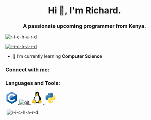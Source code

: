 <h1 align="center">Hi 👋, I'm Richard.</h1>
<h3 align="center">A passionate upcoming programmer from Kenya.</h3>

<p align="left"> <img src="https://komarev.com/ghpvc/?username=r-i-c-h-a-r-d&label=Profile%20views&color=0e75b6&style=flat" alt="r-i-c-h-a-r-d" /> </p>

<p align="left"> <a href="https://github.com/ryo-ma/github-profile-trophy"><img src="https://github-profile-trophy.vercel.app/?username=r-i-c-h-a-r-d" alt="r-i-c-h-a-r-d" /></a> </p>

- 🌱 I’m currently learning **Computer Science**

<h3 align="left">Connect with me:</h3>
<p align="left">
</p>

<h3 align="left">Languages and Tools:</h3>
<p align="left"> <a href="https://www.cprogramming.com/" target="_blank" rel="noreferrer"> <img src="https://raw.githubusercontent.com/devicons/devicon/master/icons/c/c-original.svg" alt="c" width="40" height="40"/> </a> <a href="https://git-scm.com/" target="_blank" rel="noreferrer"> <img src="https://www.vectorlogo.zone/logos/git-scm/git-scm-icon.svg" alt="git" width="40" height="40"/> </a> <a href="https://www.linux.org/" target="_blank" rel="noreferrer"> <img src="https://raw.githubusercontent.com/devicons/devicon/master/icons/linux/linux-original.svg" alt="linux" width="40" height="40"/> </a> <a href="https://www.python.org" target="_blank" rel="noreferrer"> <img src="https://raw.githubusercontent.com/devicons/devicon/master/icons/python/python-original.svg" alt="python" width="40" height="40"/> </a> </p>

<p>&nbsp;<img align="center" src="https://github-readme-stats.vercel.app/api?username=r-i-c-h-a-r-d&show_icons=true&locale=en" alt="r-i-c-h-a-r-d" /></p>
